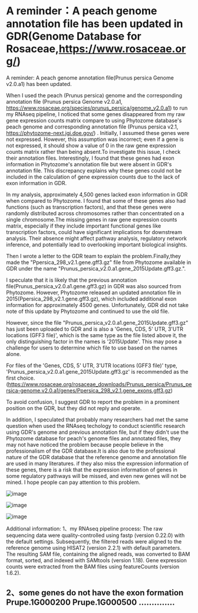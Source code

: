 # A reminder：A peach genome annotation file has been updated in GDR(Genome Database for Rosaceae,https://www.rosaceae.org/)
A reminder: A peach genome annotation file(Prunus persica Genome v2.0.a1) has been updated.

When I used the peach (Prunus persica) genome and the corresponding annotation file (Prunus persica Genome v2.0.a1, https://www.rosaceae.org/species/prunus_persica/genome_v2.0.a1) to run my RNAseq pipeline, I noticed that some genes disappeared from my raw gene expression counts matrix compare to using Phytozome database's peach genome and corresponding annotation file (Prunus persica v2.1, https://phytozome-next.jgi.doe.gov/) . Initially, I assumed these genes were not expressed. However, this assumption was incorrect; even if a gene is not expressed, it should show a value of 0 in the raw gene expression counts matrix rather than being absent.To investigate this issue, I check their annotation files. Interestingly, I found that these genes had exon information in Phytozome's annotation file but were absent in GDR's annotation file. This discrepancy explains why these genes could not be included in the calculation of gene expression counts due to the lack of exon information in GDR.

In my analysis, approximately 4,500 genes lacked exon information in GDR when compared to Phytozome. I found that some of these genes also had functions (such as transcription factors), and that these genes were randomly distributed across chromosomes rather than concentrated on a single chromosome.The missing genes in raw gene expression counts matrix, especially if they include important functional genes like transcription factors, could have significant implications for downstream analysis. Their absence might affect pathway analysis, regulatory network inference, and potentially lead to overlooking important biological insights.

Then I wrote a letter to the GDR team to explain the problem.Finally,they made the "Ppersica_298_v2.1.gene.gff3.gz" file from Phytozome available in GDR under the name "Prunus_persica_v2.0.a1.gene_2015Update.gff3.gz.". 

I speculate that it is likely that the previous annotation file(Prunus_persica_v2.0.a1.gene.gff3.gz) in GDR was also sourced from Phytozome. However, Phytozome released an updated annotation file in 2015(Ppersica_298_v2.1.gene.gff3.gz), which included additional exon information for approximately 4500 genes. Unfortunately, GDR did not take note of this update by Phytozome and continued to use the old file.

However, since the file "Prunus_persica_v2.0.a1.gene_2015Update.gff3.gz" has just been uploaded to GDR and is also a 'Genes, CDS, 5' UTR, 3'UTR locations (GFF3 file)', which is the same type as the file listed above it, the only distinguishing factor in the names is '2015Update'. This may pose a challenge for users to determine which file to use based on the names alone. 

For files of the 'Genes, CDS, 5' UTR, 3'UTR locations (GFF3 file)' type, 'Prunus_persica_v2.0.a1.gene_2015Update.gff3.gz' is recommended as the first choice.(https://www.rosaceae.org/rosaceae_downloads/Prunus_persica/Prunus_persica-genome.v2.0.a1/genes/Ppersica_298_v2.1.gene_exons.gff3.gz)

To avoid confusion, I suggest GDR to  report the problem in a prominent position on the GDR, but they did not reply and operate.

In addition, I speculated that probably many researchers had met the same question when used the RNAseq techology to conduct scientific research using GDR's genome and previous annotation file, but if they didn't use the Phytozome database for peach's genome files and annotated files, they may not have noticed the problem because people believe in the professionalism of the GDR database.It is also due to the professional nature of the GDR database that the reference genome and annotation file are used in many literatures. if they also miss the expression information of these genes, there is a risk that the expression information of genes in some regulatory pathways will be missed, and even new genes will not be mined. I hope people can pay attention to this problem.

![image](https://github.com/changchuanjun/A_reminder_in_GDR/assets/155738984/8416e663-6633-40fd-ba60-ac05032dcc3d)

![image](https://github.com/changchuanjun/A_reminder_in_GDR/assets/155738984/4f8a750c-28ac-450e-8f07-27263c9a7cc1)

![image](https://github.com/changchuanjun/A_reminder_in_GDR/assets/155738984/b16ca7ad-4809-441b-83dc-40e3969b11e5)

Additional information:
1、my RNAseq pipeline process:
The raw sequencing data were quality-controlled using fastp (version 0.22.0) with the default settings. Subsequently, the filtered reads were aligned to the reference genome using HISAT2 (version 2.2.1) with default parameters. The resulting SAM file, containing the aligned reads, was converted to BAM format, sorted, and indexed with SAMtools (version 1.18). Gene expression counts were extracted from the BAM files using featureCounts (version 1.6.2).
 
2、some genes do not have the exon formation
Prupe.1G000200
Prupe.1G000500
..............
---------------------------------------------------
